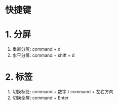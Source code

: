 # 快捷键

# 1. 分屏

1. 垂直分屏: command + d
2. 水平分屏: command + shift + d



# 2. 标签

1. 切换标签: command + 数字 / command + 左右方向
2. 切换全屏: command + Enter
